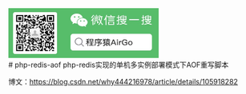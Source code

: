 <img src="https://github.com/why444216978/images/blob/master/qrcode.png" width="300" height="100" alt="公众号"/>
<br>
# php-redis-aof
php-redis实现的单机多实例部署模式下AOF重写脚本

博文：https://blog.csdn.net/why444216978/article/details/105918282

